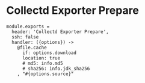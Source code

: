
# Collectd Exporter Prepare

    module.exports =
      header: 'Collectd Exporter Prepare',
      ssh: false
      handler: ({options}) ->
        @file.cache
          if: options.download
          location: true
          # md5: info.md5
          # sha256: info.jdk_sha256
        , "#{options.source}"
